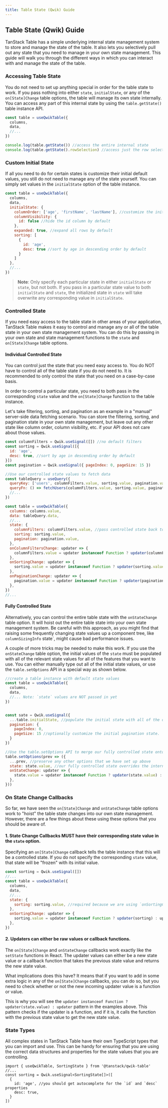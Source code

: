 ```yaml
---
title: Table State (Qwik) Guide
---
```


## Table State (Qwik) Guide

TanStack Table has a simple underlying internal state management system to store and manage the state of the table. It also lets you selectively pull out any state that you need to manage in your own state management. This guide will walk you through the different ways in which you can interact with and manage the state of the table.

### Accessing Table State

You do not need to set up anything special in order for the table state to work. If you pass nothing into either `state`, `initialState`, or any of the `on[State]Change` table options, the table will manage its own state internally. You can access any part of this internal state by using the `table.getState()` table instance API.

```jsx
const table = useQwikTable({
  columns,
  data,
  //...
})

console.log(table.getState()) //access the entire internal state
console.log(table.getState().rowSelection) //access just the row selection state
```

### Custom Initial State

If all you need to do for certain states is customize their initial default values, you still do not need to manage any of the state yourself. You can simply set values in the `initialState` option of the table instance.

```jsx
const table = useQwikTable({
  columns,
  data,
  initialState: {
    columnOrder: ['age', 'firstName', 'lastName'], //customize the initial column order
    columnVisibility: {
      id: false //hide the id column by default
    },
    expanded: true, //expand all rows by default
    sorting: [
      {
        id: 'age',
        desc: true //sort by age in descending order by default
      }
    ]
  },
  //...
})
```

> **Note**: Only specify each particular state in either `initialState` or `state`, but not both. If you pass in a particular state value to both `initialState` and `state`, the initialized state in `state` will take overwrite any corresponding value in `initialState`.

### Controlled State

If you need easy access to the table state in other areas of your application, TanStack Table makes it easy to control and manage any or all of the table state in your own state management system. You can do this by passing in your own state and state management functions to the `state` and `on[State]Change` table options.

#### Individual Controlled State

You can control just the state that you need easy access to. You do NOT have to control all of the table state if you do not need to. It is recommended to only control the state that you need on a case-by-case basis.

In order to control a particular state, you need to both pass in the corresponding `state` value and the `on[State]Change` function to the table instance.

Let's take filtering, sorting, and pagination as an example in a "manual" server-side data fetching scenario. You can store the filtering, sorting, and pagination state in your own state management, but leave out any other state like column order, column visibility, etc. if your API does not care about those values.

```jsx
const columnFilters = Qwik.useSignal([]) //no default filters
const sorting = Qwik.useSignal([{
  id: 'age',
  desc: true, //sort by age in descending order by default
}]) 
const pagination = Qwik.useSignal({ pageIndex: 0, pageSize: 15 })

//Use our controlled state values to fetch data
const tableQuery = useQuery({
  queryKey: ['users', columnFilters.value, sorting.value, pagination.value],
  queryFn: () => fetchUsers(columnFilters.value, sorting.value, pagination.value),
  //...
})

const table = useQwikTable({
  columns: columns.value,
  data: tableQuery.data,
  //...
  state: {
    columnFilters: columnFilters.value, //pass controlled state back to the table (overrides internal state)
    sorting: sorting.value,
    pagination: pagination.value,
  },
  onColumnFiltersChange: updater => {
    columnFilters.value = updater instanceof Function ? updater(columnFilters.value) : updater //hoist columnFilters state into our own state management
  },
  onSortingChange: updater => {
    sorting.value = updater instanceof Function ? updater(sorting.value) : updater
  },
  onPaginationChange: updater => {
    pagination.value = updater instanceof Function ? updater(pagination.value) : updater
  },
})
//...
```

#### Fully Controlled State

Alternatively, you can control the entire table state with the `onStateChange` table option. It will hoist out the entire table state into your own state management system. Be careful with this approach, as you might find that raising some frequently changing state values up a component tree, like `columnSizingInfo` state`, might cause bad performance issues.

A couple of more tricks may be needed to make this work. If you use the `onStateChange` table option, the initial values of the `state` must be populated with all of the relevant state values for all of the features that you want to use. You can either manually type out all of the initial state values, or use the `table.setOptions` API in a special way as shown below.

```jsx
//create a table instance with default state values
const table = useQwikTable({
  columns,
  data,
  //... Note: `state` values are NOT passed in yet
})


const sate = Qwik.useSignal({
  ...table.initialState, //populate the initial state with all of the default state values from the table instance
  pagination: {
    pageIndex: 0,
    pageSize: 15 //optionally customize the initial pagination state.
  }
})

//Use the table.setOptions API to merge our fully controlled state onto the table instance
table.setOptions(prev => ({
  ...prev, //preserve any other options that we have set up above
  state: state.value, //our fully controlled state overrides the internal state
  onStateChange: updater => {
    state.value = updater instanceof Function ? updater(state.value) : updater //any state changes will be pushed up to our own state management
  },
}))
```

### On State Change Callbacks

So far, we have seen the `on[State]Change` and `onStateChange` table options work to "hoist" the table state changes into our own state management. However, there are a few things about these using these options that you should be aware of.

#### 1. **State Change Callbacks MUST have their corresponding state value in the `state` option**.

Specifying an `on[State]Change` callback tells the table instance that this will be a controlled state. If you do not specify the corresponding `state` value, that state will be "frozen" with its initial value.

```jsx
const sorting = Qwik.useSignal([])
//...
const table = useQwikTable({
  columns,
  data,
  //...
  state: {
    sorting: sorting.value, //required because we are using `onSortingChange`
  },
  onSortingChange: updater => {
    sorting.value = updater instanceof Function ? updater(sorting) : updater //makes the `state.sorting` controlled
  }, 
})
```

#### 2. **Updaters can either be raw values or callback functions**.

The `on[State]Change` and `onStateChange` callbacks work exactly like the `setState` functions in React. The updater values can either be a new state value or a callback function that takes the previous state value and returns the new state value.

What implications does this have? It means that if you want to add in some extra logic in any of the `on[State]Change` callbacks, you can do so, but you need to check whether or not the new incoming updater value is a function or value.

This is why you will see the `updater instanceof Function ? updater(state.value) : updater` pattern in the examples above. This pattern checks if the updater is a function, and if it is, it calls the function with the previous state value to get the new state value.

### State Types

All complex states in TanStack Table have their own TypeScript types that you can import and use. This can be handy for ensuring that you are using the correct data structures and properties for the state values that you are controlling.

```tsx
import { useQwikTable, SortingState } from '@tanstack/qwik-table'
//...
const sorting = Qwik.useSignal<SortingState[]>([
  {
    id: 'age', //you should get autocomplete for the `id` and `desc` properties
    desc: true,
  }
])
```